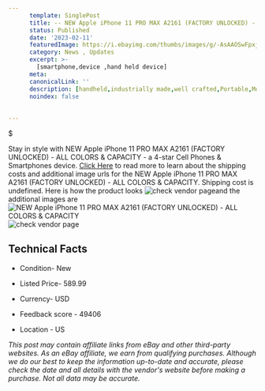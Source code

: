 ```yaml
---
      template: SinglePost
      title: -- NEW Apple iPhone 11 PRO MAX A2161 (FACTORY UNLOCKED) - ALL COLORS & CAPACITY
      status: Published
      date: '2023-02-11'
      featuredImage: https://i.ebayimg.com/thumbs/images/g/-AsAAOSwFpxjjk3l/s-l225.jpg
      category: News , Updates
      excerpt: >-
        [smartphone,device ,hand held device]
      meta:
      canonicalLink: ''
      description: [handheld,industrially made,well crafted,Portable,Mobile,Compact,Convenient,Lightweight,Maneuverable,Man-portable,Miniature,Carriable,Hand-held,Light,Holdable,Transportable,Mobile device,Pocket-sized,On-the-go,Wireless,Cordless,Compact size,Convenient size, smartphone,device ,hand held device]
      noindex: false
      
        
---
```

$

Stay in style with NEW Apple iPhone 11 PRO MAX A2161 (FACTORY UNLOCKED) - ALL COLORS & CAPACITY - a 4-star Cell Phones & Smartphones device. [Click Here](https://www.ebay.com/itm/164225273317?hash=item263c96cde5%3Ag%3A-AsAAOSwFpxjjk3l&mkevt=1&mkcid=1&mkrid=711-53200-19255-0&campid=%253CePNCampaignId%253E&customid=%253CreferenceId%253E&toolid=10049) to read more to learn about the shipping costs and additional image urls for the NEW Apple iPhone 11 PRO MAX A2161 (FACTORY UNLOCKED) - ALL COLORS & CAPACITY. Shipping cost is undefined. Here is how the product looks ![check vendor page](https://i.ebayimg.com/thumbs/images/g/-AsAAOSwFpxjjk3l/s-l225.jpg)and the additional images are![NEW Apple iPhone 11 PRO MAX A2161 (FACTORY UNLOCKED) - ALL COLORS & CAPACITY](https://i.ebayimg.com/images/g/-AsAAOSwFpxjjk3l/s-l1200.jpg)![check vendor page](https://origin-galleryplus.ebayimg.com/ws/web/164225273317_2_0_1/225x225.jpg,https://origin-galleryplus.ebayimg.com/ws/web/164225273317_3_0_1/225x225.jpg,https://origin-galleryplus.ebayimg.com/ws/web/164225273317_4_0_1/225x225.jpg,https://origin-galleryplus.ebayimg.com/ws/web/164225273317_5_0_1/225x225.jpg)



 ## Technical Facts 



     
      

 - Condition- New 


      

 - Listed Price- 589.99 


      

 - Currency- USD 


      

 - Feedback score - 49406 


      

 - Location - US 


      
      

 *_This post may contain affiliate links from eBay and other third-party websites. As an eBay affiliate, we earn from qualifying purchases. Although we do our best to keep the information up-to-date and accurate, please check the date and all details with the vendor's website before making a purchase. Not all data may be accurate._*






